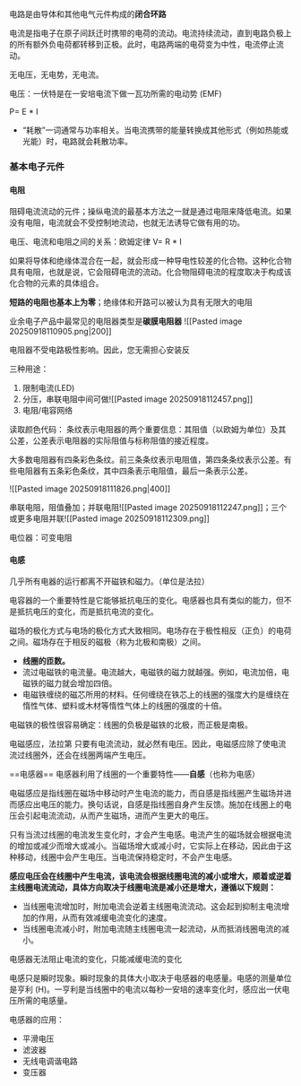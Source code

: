 
电路是由导体和其他电气元件构成的**闭合环路**

电流是指电子在原子间跃迁时携带的电荷的流动。电流持续流动，直到电路负极上的所有额外负电荷都转移到正极。此时，电路两端的电荷变为中性，电流停止流动。

无电压，无电势，无电流。

电压：一伏特是在一安培电流下做一瓦功所需的电动势 (EMF)

P= E * I


- “耗散”一词通常与功率相关。当电流携带的能量转换成其他形式（例如热能或光能）时，电路就会耗散功率。



### 基本电子元件

#### 电阻
阻碍电流流动的元件；操纵电流的最基本方法之一就是通过电阻来降低电流。如果没有电阻，电流就会不受控制地流动，也就无法诱导它做有用的功。

电压、电流和电阻之间的关系：欧姆定律 V= R * I

如果将导体和绝缘体混合在一起，就会形成一种导电性较差的化合物。这种化合物具有电阻，也就是说，它会阻碍电流的流动。化合物阻碍电流的程度取决于构成该化合物的元素的具体组合。

**短路的电阻也基本上为零**；绝缘体和开路可以被认为具有无限大的电阻

业余电子产品中最常见的电阻器类型是**碳膜电阻器**
![[Pasted image 20250918110905.png|200]]

电阻器不受电路极性影响。因此，您无需担心安装反


三种用途：
1. 限制电流(LED)
2. 分压，串联电阻中间可做![[Pasted image 20250918112457.png]]
3. 电阻/电容网络

读取颜色代码：
条纹表示电阻器的两个重要信息：其阻值（以欧姆为单位）及其公差，公差表示电阻器的实际阻值与标称阻值的接近程度。

大多数电阻器有四条彩色条纹。前三条条纹表示电阻值，第四条条纹表示公差。有些电阻器有五条彩色条纹，其中四条表示电阻值，最后一条表示公差。

![[Pasted image 20250918111826.png|400]]


串联电阻，阻值叠加；并联电阻![[Pasted image 20250918112247.png]]；三个或更多电阻并联![[Pasted image 20250918112309.png]]


电位器：可变电阻



#### 电感
几乎所有电器的运行都离不开磁铁和磁力。（单位是法拉）

电容器的一个重要特性是它能够抵抗电压的变化。电感器也具有类似的能力，但不是抵抗电压的变化，而是抵抗电流的变化。

磁场的极化方式与电场的极化方式大致相同。电场存在于极性相反（正负）的电荷之间。磁场存在于相反的磁极（称为北极和南极）之间。


- **线圈的匝数。**
- 流过电磁铁的电流量。电流越大，电磁铁的磁力就越强。例如，电流加倍，电磁铁的磁力就会增加四倍。
- 电磁铁缠绕的磁芯所用的材料。任何缠绕在铁芯上的线圈的强度大约是缠绕在惰性气体、塑料或木材等惰性气体上的线圈的强度的十倍。

电磁铁的极性很容易确定：线圈的负极是磁铁的北极，而正极是南极。

电磁感应，法拉第
只要有电流流动，就必然有电压。因此，电磁感应除了使电流流过线圈外，还会在线圈两端产生电压。


==电感器==
电感器利用了线圈的一个重要特性——**自感**（也称为电感）

电磁感应是指线圈在磁场中移动时产生电流的能力，而自感是指线圈产生磁场并进而感应出电压的能力。换句话说，自感是指线圈自身产生反馈。施加在线圈上的电压会引起电流流动，从而产生磁场，进而产生更大的电压。


只有当流过线圈的电流发生变化时，才会产生电感。电流产生的磁场就会根据电流的增加或减少而增大或减小。当磁场增大或减小时，它实际上在移动，因此由于这种移动，线圈中会产生电压。当电流保持稳定时，不会产生电感。


**感应电压会在线圈中产生电流，该电流会根据线圈电流的减小或增大，顺着或逆着主线圈电流流动，具体方向取决于线圈电流是减小还是增大，遵循以下规则：**

- 当线圈电流增加时，附加电流会逆着主线圈电流流动。这会起到抑制主电流增加的作用，从而有效减缓电流变化的速度。
- 当线圈电流减小时，附加电流随主线圈电流一起流动，从而抵消线圈电流的减小。

电感器无法阻止电流的变化，只能减缓电流的变化

电感只是瞬时现象。瞬时现象的具体大小取决于电感器的电感量。电感的测量单位是亨利 (H)。一亨利是当线圈中的电流以每秒一安培的速率变化时，感应出一伏电压所需的电感量。



电感器的应用：
- 平滑电压
- 滤波器
- 无线电调谐电路
- 变压器






















